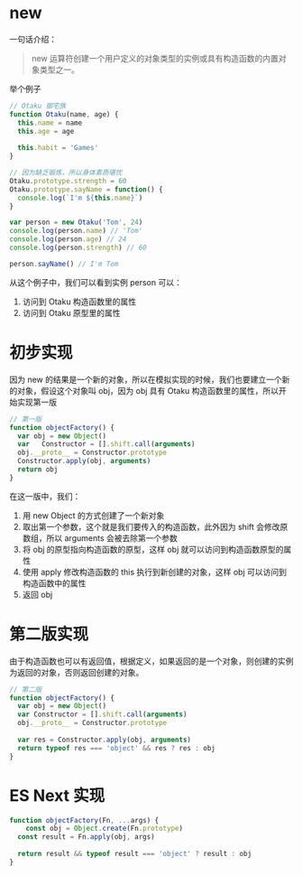 # new

一句话介绍：

>   new 运算符创建一个用户定义的对象类型的实例或具有构造函数的内置对象类型之一。

举个例子

```js
// Otaku 御宅族
function Otaku(name, age) {
  this.name = name
  this.age = age
  
  this.habit = 'Games'
}

// 因为缺乏锻炼，所以身体素质堪忧
Otaku.prototype.strength = 60
Otaku.prototype.sayName = function() {
  console.log(`I'm ${this.name}`)
}

var person = new Otaku('Tom', 24)
console.log(person.name) // 'Tom'
console.log(person.age) // 24
console.log(person.strength) // 60

person.sayName() // I'm Tom
```

从这个例子中，我们可以看到实例 person 可以：

1.  访问到 Otaku 构造函数里的属性
2.  访问到 Otaku 原型里的属性



# 初步实现

因为 new 的结果是一个新的对象，所以在模拟实现的时候，我们也要建立一个新的对象，假设这个对象叫  obj，因为 obj 具有 Otaku 构造函数里的属性，所以开始实现第一版

```js
// 第一版
function objectFactory() {
  var obj = new Object()
  var	Constructor = [].shift.call(arguments)
  obj.__proto__ = Constructor.prototype
  Constructor.apply(obj, arguments)
  return obj
}
```

在这一版中，我们：

1.  用 new Object 的方式创建了一个新对象
2.  取出第一个参数，这个就是我们要传入的构造函数，此外因为 shift 会修改原数组，所以 arguments 会被去除第一个参数
3.  将 obj 的原型指向构造函数的原型，这样 obj 就可以访问到构造函数原型的属性
4.  使用 apply 修改构造函数的 this 执行到新创建的对象，这样 obj 可以访问到构造函数中的属性
5.  返回 obj



# 第二版实现

由于构造函数也可以有返回值，根据定义，如果返回的是一个对象，则创建的实例为返回的对象，否则返回创建的对象。

```js
// 第二版
function objectFactory() {
  var obj = new Object()
  var Constructor = [].shift.call(arguments)
  obj.__proto__ = Constructor.prototype
  
  var res = Constructor.apply(obj, arguments)
  return typeof res === 'object' && res ? res : obj
}
```



# ES Next 实现

```js
function objectFactory(Fn, ...args) {
	const obj = Object.create(Fn.prototype)
  const result = Fn.apply(obj, args)
	
  return result && typeof result === 'object' ? result : obj
}
```



